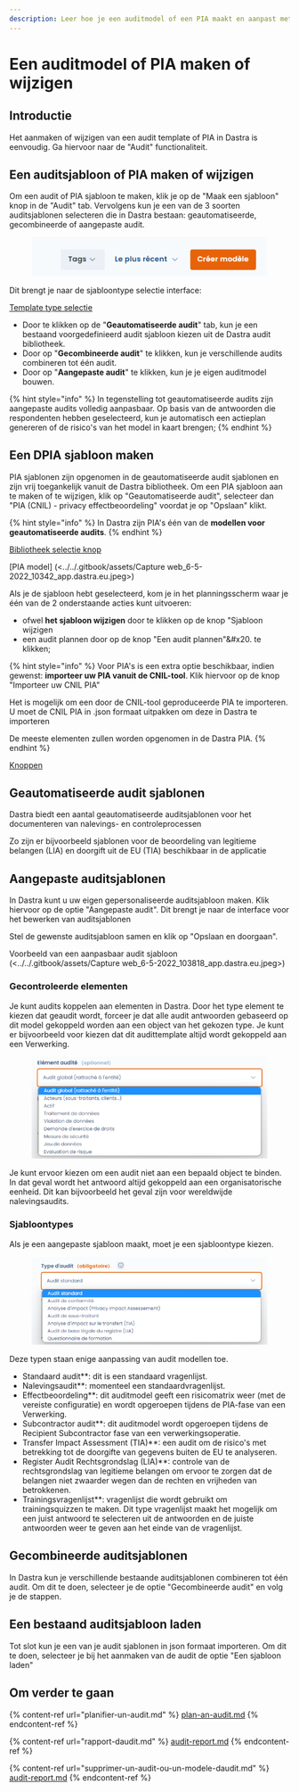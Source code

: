 ```yaml
---
description: Leer hoe je een auditmodel of een PIA maakt en aanpast met Dastra.
---
```


# Een auditmodel of PIA maken of wijzigen

## Introductie

Het aanmaken of wijzigen van een audit template of PIA in Dastra is eenvoudig. Ga hiervoor naar de "Audit" functionaliteit.



## Een auditsjabloon of PIA maken of wijzigen

Om een audit of PIA sjabloon te maken, klik je op de "Maak een sjabloon" knop in de "Audit" tab. Vervolgens kun je een van de 3 soorten auditsjablonen selecteren die in Dastra bestaan: geautomatiseerde, gecombineerde of aangepaste audit.

<figure><img src="../../.gitbook/assets/image (16) (3).png" alt=""><figcaption></figcaption></figure>

Dit brengt je naar de sjabloontype selectie interface:&#x20;

[Template type selectie](<../../.gitbook/assets/image (138).png>)

* Door te klikken op de "**Geautomatiseerde audit**" tab, kun je een bestaand voorgedefinieerd audit sjabloon kiezen uit de Dastra audit bibliotheek.
* Door op "**Gecombineerde audit**" te klikken, kun je verschillende audits combineren tot één audit.
* Door op "**Aangepaste audit**" te klikken, kun je je eigen auditmodel bouwen.

{% hint style="info" %}
In tegenstelling tot geautomatiseerde audits zijn aangepaste audits volledig aanpasbaar. Op basis van de antwoorden die respondenten hebben geselecteerd, kun je automatisch een actieplan genereren of de risico's van het model in kaart brengen;
{% endhint %}

## Een DPIA sjabloon maken

PIA sjablonen zijn opgenomen in de geautomatiseerde audit sjablonen en zijn vrij toegankelijk vanuit de Dastra bibliotheek.  Om een PIA sjabloon aan te maken of te wijzigen, klik op "Geautomatiseerde audit", selecteer dan "PIA (CNIL) - privacy effectbeoordeling" voordat je op "Opslaan" klikt.

{% hint style="info" %}
In Dastra zijn PIA's één van de **modellen voor geautomatiseerde audits**.
{% endhint %}

[Bibliotheek selectie knop](<../../.gitbook/assets/Capture web_6-5-2022_103438_app.dastra.eu.jpeg>)

[PIA model] (<../../.gitbook/assets/Capture web\_6-5-2022\_10342_app.dastra.eu.jpeg>)

Als je de sjabloon hebt geselecteerd, kom je in het planningsscherm waar je één van de 2 onderstaande acties kunt uitvoeren:

* ofwel **het sjabloon wijzigen** door te klikken op de knop "Sjabloon wijzigen
* een audit plannen door op de knop "Een audit plannen"&#x20. te klikken;

{% hint style="info" %}
Voor PIA's is een extra optie beschikbaar, indien gewenst:  **importeer uw PIA vanuit de CNIL-tool**. Klik hiervoor op de knop "Importeer uw CNIL PIA" &#x20;

Het is mogelijk om een door de CNIL-tool geproduceerde PIA te importeren. U moet de CNIL PIA in .json formaat uitpakken om deze in Dastra te importeren &#x20;

De meeste elementen zullen worden opgenomen in de Dastra PIA.
{% endhint %}

[Knoppen ](<../../.gitbook/assets/image (216).png>)

## Geautomatiseerde audit sjablonen

Dastra biedt een aantal geautomatiseerde auditsjablonen voor het documenteren van nalevings- en controleprocessen&#x20;

Zo zijn er bijvoorbeeld sjablonen voor de beoordeling van legitieme belangen (LIA) en doorgift uit de EU (TIA) beschikbaar in de applicatie &#x20;

## Aangepaste auditsjablonen

In Dastra kunt u uw eigen gepersonaliseerde auditsjabloon maken. Klik hiervoor op de optie "Aangepaste audit". Dit brengt je naar de interface voor het bewerken van auditsjablonen &#x20;

Stel de gewenste auditsjabloon samen en klik op "Opslaan en doorgaan".

Voorbeeld van een aanpasbaar audit sjabloon (<../../.gitbook/assets/Capture web_6-5-2022_103818_app.dastra.eu.jpeg>)

### Gecontroleerde elementen

Je kunt audits koppelen aan elementen in Dastra. Door het type element te kiezen dat geaudit wordt, forceer je dat alle audit antwoorden gebaseerd op dit model gekoppeld worden aan een object van het gekozen type. Je kunt er bijvoorbeeld voor kiezen dat dit audittemplate altijd wordt gekoppeld aan een Verwerking.&#x20;

<figure><img src="../../.gitbook/assets/image (267).png" alt=""><figcaption></figcaption></figure>

Je kunt ervoor kiezen om een audit niet aan een bepaald object te binden. In dat geval wordt het antwoord altijd gekoppeld aan een organisatorische eenheid. Dit kan bijvoorbeeld het geval zijn voor wereldwijde nalevingsaudits.&#x20;

### Sjabloontypes&#x20;

Als je een aangepaste sjabloon maakt, moet je een sjabloontype kiezen.

<figure><img src="../../.gitbook/assets/image (262).png" alt=""><figcaption></figcaption></figure>

Deze typen staan enige aanpassing van audit modellen toe.

* Standaard audit**: dit is een standaard vragenlijst.
* Nalevingsaudit**: momenteel een standaardvragenlijst.
* Effectbeoordeling**: dit auditmodel geeft een risicomatrix weer (met de vereiste configuratie) en wordt opgeroepen tijdens de PIA-fase van een Verwerking.
* Subcontractor audit**: dit auditmodel wordt opgeroepen tijdens de Recipient Subcontractor fase van een verwerkingsoperatie.
* Transfer Impact Assessment (TIA)**: een audit om de risico's met betrekking tot de doorgifte van gegevens buiten de EU te analyseren.
* Register Audit Rechtsgrondslag (LIA)**: controle van de rechtsgrondslag van legitieme belangen om ervoor te zorgen dat de belangen niet zwaarder wegen dan de rechten en vrijheden van betrokkenen.
* Trainingsvragenlijst**: vragenlijst die wordt gebruikt om trainingsquizzen te maken. Dit type vragenlijst maakt het mogelijk om een juist antwoord te selecteren uit de antwoorden en de juiste antwoorden weer te geven aan het einde van de vragenlijst.

## Gecombineerde auditsjablonen

In Dastra kun je verschillende bestaande auditsjablonen combineren tot één audit. Om dit te doen, selecteer je de optie "Gecombineerde audit" en volg je de stappen.

## Een bestaand auditsjabloon laden

Tot slot kun je een van je audit sjablonen in json formaat importeren. Om dit te doen, selecteer je bij het aanmaken van de audit de optie "Een sjabloon laden" &#x20;

## Om verder te gaan

{% content-ref url="planifier-un-audit.md" %}
[plan-an-audit.md](planifier-un-audit.md)
{% endcontent-ref %}

{% content-ref url="rapport-daudit.md" %}
[audit-report.md](audit-report.md)
{% endcontent-ref %}

{% content-ref url="supprimer-un-audit-ou-un-modele-daudit.md" %}
[audit-report.md](supprimer-un-audit-ou-un-modele-daudit.md)
{% endcontent-ref %}